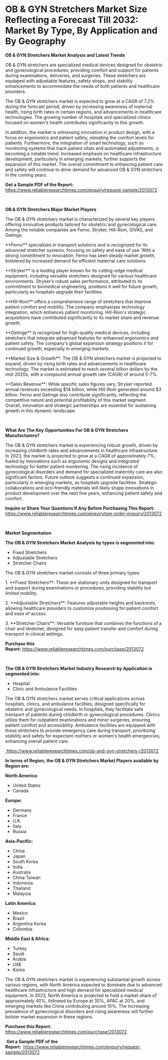 <p><h1>OB & GYN Stretchers Market Size Reflecting a Forecast Till 2032: Market By Type, By Application and By Geography</h1></p><p><strong>OB & GYN Stretchers Market Analysis and Latest Trends</strong></p>
<p><p>OB & GYN stretchers are specialized medical devices designed for obstetric and gynecological procedures, providing comfort and support for patients during examinations, deliveries, and surgeries. These stretchers are equipped with adjustable features, safety straps, and stability enhancements to accommodate the needs of both patients and healthcare providers.</p><p>The OB & GYN stretchers market is expected to grow at a CAGR of 7.2% during the forecast period, driven by increasing awareness of maternal health, rising birth rates in certain regions, and advancements in healthcare technologies. The growing number of hospitals and specialized clinics focused on women's health contributes significantly to this growth. </p><p>In addition, the market is witnessing innovation in product design, with a focus on ergonomics and patient safety, elevating the comfort levels for patients. Furthermore, the integration of smart technology, such as monitoring systems that track patient vitals and automated adjustments, is becoming a notable trend. Increased emphasis on healthcare infrastructure development, particularly in emerging markets, further supports the expansion of this market. The overall commitment to enhancing patient care and safety will continue to drive demand for advanced OB & GYN stretchers in the coming years.</p></p>
<p><strong>Get a Sample PDF of the Report:&nbsp;</strong> <a href="https://www.reliableresearchtimes.com/enquiry/request-sample/2013072?utm_campaign=3148&utm_medium=2&utm_source=Github&utm_content=ia&utm_term=19042025&utm_id=ob-gyn-stretchers">https://www.reliableresearchtimes.com/enquiry/request-sample/2013072</a></p>
<p>&nbsp;</p>
<p><strong>OB & GYN Stretchers Major Market Players</strong></p>
<p><p>The OB & GYN stretchers market is characterized by several key players offering innovative products tailored for obstetric and gynecological care. Among the notable companies are Ferno, Stryker, Hill-Rom, GIVAS, and Getinge. </p><p>**Ferno** specializes in transport solutions and is recognized for its advanced stretcher systems, focusing on safety and ease of use. With a strong commitment to innovation, Ferno has seen steady market growth, bolstered by increased demand for efficient maternal care solutions.</p><p>**Stryker** is a leading player known for its cutting-edge medical equipment, including versatile stretchers designed for various healthcare environments. Stryker’s robust sales performance, attributed to its commitment to biomedical engineering, positions it well for future growth, particularly as hospitals upgrade their facilities.</p><p>**Hill-Rom** offers a comprehensive range of stretchers that improve patient comfort and mobility. The company emphasizes technology integration, which enhances patient monitoring. Hill-Rom's strategic acquisitions have contributed significantly to its market share and revenue growth.</p><p>**Getinge** is recognized for high-quality medical devices, including stretchers that integrate advanced features for enhanced ergonomics and patient safety. The company's global expansion strategy positions it for continued growth, especially in emerging markets.</p><p>**Market Size & Growth**: The OB & GYN stretchers market is projected to expand, driven by rising birth rates and advancements in healthcare technology. The market is estimated to reach several billion dollars by the mid-2020s, with a compound annual growth rate (CAGR) of around 5-7%.</p><p>**Sales Revenue**: While specific sales figures vary, Stryker reported annual revenues exceeding $14 billion, while Hill-Rom generated around $3 billion. Ferno and Getinge also contribute significantly, reflecting the competitive nature and potential profitability of this market segment. Overall, innovation and strategic partnerships are essential for sustaining growth in this dynamic landscape.</p></p>
<p>&nbsp;</p>
<p><strong>What Are The Key Opportunities For OB & GYN Stretchers Manufacturers?</strong></p>
<p><p>The OB & GYN stretchers market is experiencing robust growth, driven by increasing childbirth rates and advancements in healthcare infrastructure. In 2023, the market is projected to grow at a CAGR of approximately 7%, fueled by innovations such as ergonomic designs and integrated technology for better patient monitoring. The rising incidence of gynecological disorders and demand for specialized maternity care are also significant factors. Future outlook suggests a continued expansion, particularly in emerging markets, as hospitals upgrade facilities. Strategic collaborations and eco-friendly materials will likely shape innovations in product development over the next five years, enhancing patient safety and comfort.</p></p>
<p><strong>Inquire or Share Your Questions If Any Before Purchasing This Report:</strong> <a href="https://www.reliableresearchtimes.com/enquiry/pre-order-enquiry/2013072?utm_campaign=3148&utm_medium=2&utm_source=Github&utm_content=ia&utm_term=19042025&utm_id=ob-gyn-stretchers">https://www.reliableresearchtimes.com/enquiry/pre-order-enquiry/2013072</a></p>
<p>&nbsp;</p>
<p><strong>Market Segmentation</strong></p>
<p><strong>The OB & GYN Stretchers Market Analysis by types is segmented into:</strong></p>
<p><ul><li>Fixed Stretchers</li><li>Adjustable Stretchers</li><li>Stretcher Chairs</li></ul></p>
<p><p>The OB & GYN stretchers market consists of three primary types: </p><p>1. **Fixed Stretchers**: These are stationary units designed for transport and support during examinations or procedures, providing stability but limited mobility. </p><p>2. **Adjustable Stretchers**: Features adjustable heights and backrests, allowing healthcare providers to customize positioning for patient comfort and ease of access.</p><p>3. **Stretcher Chairs**: Versatile furniture that combines the functions of a chair and stretcher, designed for easy patient transfer and comfort during transport in clinical settings.</p></p>
<p><strong>Purchase this Report:&nbsp;</strong><a href="https://www.reliableresearchtimes.com/purchase/2013072?utm_campaign=3148&utm_medium=2&utm_source=Github&utm_content=ia&utm_term=19042025&utm_id=ob-gyn-stretchers">https://www.reliableresearchtimes.com/purchase/2013072</a></p>
<p>&nbsp;</p>
<p><strong>The OB & GYN Stretchers Market Industry Research by Application is segmented into:</strong></p>
<p><ul><li>Hospital</li><li>Clinic and Ambulance Facilities</li></ul></p>
<p><p>The OB & GYN stretchers market serves critical applications across hospitals, clinics, and ambulance facilities, designed specifically for obstetric and gynecological needs. In hospitals, they facilitate safe transport of patients during childbirth or gynecological procedures. Clinics utilize them for outpatient examinations and minor surgeries, ensuring patient comfort and accessibility. Ambulance facilities are equipped with these stretchers to provide emergency care during transport, prioritizing stability and safety for expectant mothers or women's health emergencies, enhancing overall patient care.</p></p>
<p><a href="https://www.reliableresearchtimes.com/ob-and-gyn-stretchers-r2013072?utm_campaign=3148&utm_medium=2&utm_source=Github&utm_content=ia&utm_term=19042025&utm_id=ob-gyn-stretchers">&nbsp;https://www.reliableresearchtimes.com/ob-and-gyn-stretchers-r2013072</a></p>
<p><strong>In terms of Region, the OB & GYN Stretchers Market Players available by Region are:</strong></p>
<p>
    <p> <strong> North America: </strong>
        <ul>
            <li>United States</li>
            <li>Canada</li>
        </ul>
        </p> 
    <p> <strong> Europe: </strong>
        <ul>
            <li>Germany</li>
            <li>France</li>
            <li>U.K.</li>
            <li>Italy</li>
            <li>Russia</li>
        </ul>
        </p> 
    <p> <strong> Asia-Pacific: </strong>
        <ul>
            <li>China</li>
            <li>Japan</li>
            <li>South Korea</li>
            <li>India</li>
            <li>Australia</li>
            <li>China Taiwan</li>
            <li>Indonesia</li>
            <li>Thailand</li>
            <li>Malaysia</li>
        </ul>
        </p> 
    <p> <strong> Latin America: </strong>
        <ul>
            <li>Mexico</li>
            <li>Brazil</li>
            <li>Argentina Korea</li>
            <li>Colombia</li>
        </ul>
        </p> 
    <p> <strong> Middle East & Africa: </strong>
        <ul>
            <li>Turkey</li>
            <li>Saudi</li>
            <li>Arabia</li>
            <li>UAE</li>
            <li>Korea</li>
        </ul>
    </p>
    </p>
<p><p>The OB & GYN stretchers market is experiencing substantial growth across various regions, with North America expected to dominate due to advanced healthcare infrastructure and high demand for specialized medical equipment. In 2023, North America is projected to hold a market share of approximately 40%, followed by Europe at 30%, APAC at 20%, and emerging markets like China contributing around 10%. The increasing prevalence of gynecological disorders and rising awareness will further bolster market expansion in these regions.</p></p>
<p><strong>Purchase this Report: </strong><a href="https://www.reliableresearchtimes.com/purchase/2013072?utm_campaign=3148&utm_medium=2&utm_source=Github&utm_content=ia&utm_term=19042025&utm_id=ob-gyn-stretchers">https://www.reliableresearchtimes.com/purchase/2013072</a></p>
<p>&nbsp;<strong>Get a Sample PDF of the Report:&nbsp;&nbsp;</strong><a href="https://www.reliableresearchtimes.com/enquiry/request-sample/2013072?utm_campaign=3148&utm_medium=2&utm_source=Github&utm_content=ia&utm_term=19042025&utm_id=ob-gyn-stretchers">https://www.reliableresearchtimes.com/enquiry/request-sample/2013072</a></p>
<p><strong></strong></p>
<p><p></p><p></p><p></p></p>
